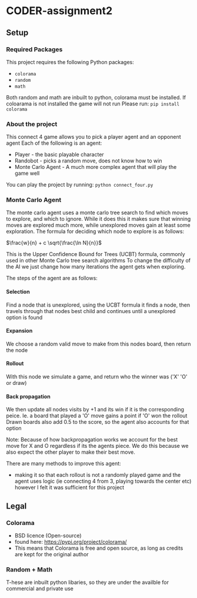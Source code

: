 # CODER-assignment2

## Setup 

### Required Packages
This project requires the following Python packages:
- `colorama` 
- `random` 
- `math` 

Both random and math are inbuilt to python, colorama must be installed.
If coloarama is not installed the game will not run
Please run: `pip install colorama`
 

### About the project 
This connect 4 game allows you to pick a player agent and an opponent agent
Each of the following is an agent:
- Player - the basic playable character
- Randobot - picks a random move, does not know how to win
- Monte Carlo Agent - A much more complex agent that will play the game well

You can play the project by running:
`python connect_four.py`

### Monte Carlo Agent
The monte carlo agent uses a monte carlo tree search to find which moves to explore, and which to ignore.
While it does this it makes sure that winning moves are explored much more, while unexplored moves gain at least
some exploration.
The formula for deciding which node to explore is as follows:

$\frac{w}{n} + c \sqrt{\frac{\ln N}{n}}$

This is the Upper Confidence Bound for Trees (UCBT) formula, commonly used in other Monte Carlo tree search algorithms
To change the difficulty of the AI we just change how many iterations the agent gets when exploring.

The steps of the agent are as follows:
#### Selection
Find a node that is unexplored, using the UCBT formula it finds a node, then travels through that nodes best child and continues until a unexplored option is found

#### Expansion
We choose a random valid move to make from this nodes board, then return the node

#### Rollout
With this node we simulate a game, and return who the winner was ('X' 'O' or draw)

#### Back propagation
We then update all nodes visits by +1 and its win if it is the corresponding peice. Ie. a board that played a 'O' move gains a point if 'O' won the rollout
Drawn boards also add 0.5 to the score, so the agent also accounts for that option

Note: Because of how backpropagation works we account for the best move for X and O regardless if its the agents piece. We do this because we also expect the other player to make their best move. 



There are many methods to improve this agent:
- making it so that each rollout is not a randomly played game and the agent uses logic (ie connecting 4 from 3, playing towards the center etc)
however I felt it was sufficient for this project

## Legal

### Colorama 
- BSD licence (Open-source)
- found here: https://pypi.org/project/colorama/
- This means that Colorama is free and open source, as long as credits are kept for the original author

### Random + Math
T-hese are inbuilt python libaries, so they are under the availble for commercial and private use
